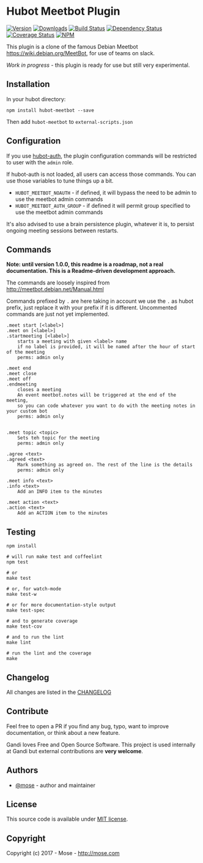 Hubot Meetbot Plugin
=================================

[![Version](https://img.shields.io/npm/v/hubot-meetbot.svg)](https://www.npmjs.com/package/hubot-meetbot)
[![Downloads](https://img.shields.io/npm/dt/hubot-meetbot.svg)](https://www.npmjs.com/package/hubot-meetbot)
[![Build Status](https://img.shields.io/travis/Gandi/hubot-meetbot.svg)](https://travis-ci.org/Gandi/hubot-meetbot)
[![Dependency Status](https://gemnasium.com/Gandi/hubot-meetbot.svg)](https://gemnasium.com/Gandi/hubot-meetbot)
[![Coverage Status](https://img.shields.io/codeclimate/coverage/github/Gandi/hubot-meetbot.svg)](https://codeclimate.com/github/Gandi/hubot-meetbot/coverage)
[![NPM](https://nodei.co/npm/hubot-meetbot.png?downloads=true&downloadRank=true&stars=true)](https://nodei.co/npm/hubot-meetbot/)

This plugin is a clone of the famous Debian Meetbot https://wiki.debian.org/MeetBot, for use of teams on slack.

*Work in progress* - this plugin is ready for use but still very experimental.


Installation
--------------
In your hubot directory:    

    npm install hubot-meetbot --save

Then add `hubot-meetbot` to `external-scripts.json`


Configuration
-----------------

If you use [hubot-auth](https://github.com/hubot-scripts/hubot-auth), the plugin configuration commands will be restricted to user with the `admin` role. 

If hubot-auth is not loaded, all users can access those commands. You can use those variables to tune things up a bit.

- `HUBOT_MEETBOT_NOAUTH` - if defined, it will bypass the need to be admin to use the meetbot admin commands
- `HUBOT_MEETBOT_AUTH_GROUP` - if defined it will permit group specified to use the meetbot admin commands

It's also advised to use a brain persistence plugin, whatever it is, to persist ongoing meeting sessions between restarts.


Commands
--------------

**Note: until version 1.0.0, this readme is a roadmap, not a real documentation. This is a Readme-driven development approach.**

The commands are loosely inspired from http://meetbot.debian.net/Manual.html

Commands prefixed by `.` are here taking in account we use the `.` as hubot prefix, just replace it with your prefix if it is different. Uncommented commands are just not yet implemented.

    .meet start [<label>]
    .meet on [<label>]
    .startmeeting [<label>]
        starts a meeting with given <label> name
        if no label is provided, it will be named after the hour of start of the meeting
        perms: admin only

    .meet end
    .meet close
    .meet off
    .endmeeting
        closes a meeting
        An event meetbot.notes will be triggered at the end of the meeting, 
        so you can code whatever you want to do with the meeting notes in your custom bot
        perms: admin only


    .meet topic <topic>
        Sets teh topic for the meeting
        perms: admin only

    .agree <text>
    .agreed <text>
        Mark something as agreed on. The rest of the line is the details
        perms: admin only

    .meet info <text>
    .info <text>
        Add an INFO item to the minutes

    .meet action <text>
    .action <text>
        Add an ACTION item to the minutes


Testing
----------------

    npm install

    # will run make test and coffeelint
    npm test 
    
    # or
    make test
    
    # or, for watch-mode
    make test-w

    # or for more documentation-style output
    make test-spec

    # and to generate coverage
    make test-cov

    # and to run the lint
    make lint

    # run the lint and the coverage
    make

Changelog
---------------
All changes are listed in the [CHANGELOG](CHANGELOG.md)

Contribute
--------------
Feel free to open a PR if you find any bug, typo, want to improve documentation, or think about a new feature. 

Gandi loves Free and Open Source Software. This project is used internally at Gandi but external contributions are **very welcome**. 

Authors
------------
- [@mose](https://github.com/mose) - author and maintainer

License
-------------
This source code is available under [MIT license](LICENSE).

Copyright
-------------
Copyright (c) 2017 - Mose - http://mose.com
